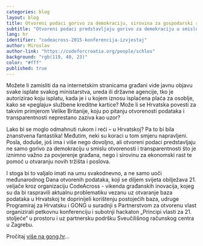 ```yaml
---
categories: blog
layout: blog
title: Otvoreni podaci gorivo za demokraciju, sirovina za gospodarski rast
subtitle: "Otvoreni podaci predstavljaju gorivo za demokraciju u smislu otvorenosti i transparentnosti"
lang: hr
identifier: "codeacross-2015-konferencija-izvjestaj"
author: Miroslav
author-link: "https://codeforcroatia.org/people/schlos"
background: "rgb(119, 40, 23)"
color: "#fff"
published: true
---
```


Možete li zamisliti da na internetskim stranicama građani vide javnu objavu svake isplate svakog ministarstva, ureda ili državne agencije, tko je autorizirao koju isplatu, kada je i u kojem iznosu isplaćena plaća za osoblje, kako se «peglaju» službene kreditne kartice? Može li se Hrvatska povesti za takvim primjerom Velike Britanije, koju po pitanju otvorenosti podataka i transparentnosti neprestano zaziva kao uzor?

Lako bi se moglo odmahnuti rukom i reći – u Hrvatskoj? Pa to bi bila znanstvena fantastika! Međutim, neki su koraci u tom smjeru napravljeni. Posla, doduše, još ima i više nego dovoljno, ali otvoreni podaci predstavljaju ne samo gorivo za demokraciju u smislu otvorenosti i transparentnosti što je iznimno važno za povjerenje građana, nego i sirovinu za ekonomski rast te pomoć u otvaranju novih tržišta i poslova.

I stoga bi to valjalo imati na umu svakodnevno, a ne samo uoči međunarodnog Dana otvorenih podataka, koji se diljem svijeta obilježava 21. veljače kroz organizaciju CodeAcross - vikenda građanskih inovacija, kojeg su da bi raspravili aktualnu problematiku vezanu uz otvaranje baza podataka u Hrvatskoj te doprinijeli korištenju postojećih baza, udruge Programiraj za Hrvatsku i GONG u suradnji s Partnerstvom za otvorenu vlast organizirali petkovnu konferenciju i subotnji hackaton „Principi vlasti za 21. stoljeće“ u prostoru i uz partnersku podršku Sveučilišnog računskog centra u Zagrebu.

Pročitaj [više na gong.hr](https://www.gong.hr/hr/dobra-vladavina/pristup-informacijama/otvoreni-podaci-gorivo-za-demokraciju-sirovina-za-/)...
